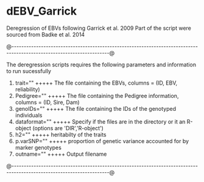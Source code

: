 # dEBV_Garrick
Deregression of EBVs following Garrick et al. 2009
Part of the script were sourced from Badke et al. 2014

@----------------------------------------------------------------------------------------------------------------------@

The deregression scripts requires the following parameters and information to run sucessfully

  1. trait=""      +++++ The file containing the EBVs, columns = (ID, EBV, reliability)
  2. Pedigree=""   +++++ The file containing the Pedigree information, columns = (ID, Sire, Dam)
  3. genoIDs=""    +++++ The file containing the IDs of the genotyped individuals
  4. dataformat="" +++++ Specify if the files are in the directory or it an R-object (options are 'DIR','R-object')
  5. h2=""         +++++ heritabilty of the traits
  6. p.varSNP=""   +++++ proportion of genetic variance accounted for by marker genotypes
  7. outname=""    +++++ Output filename

@----------------------------------------------------------------------------------------------------------------------@


